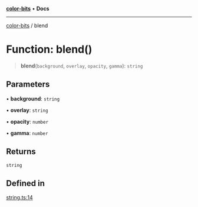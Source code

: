 [**color-bits**](../README.md) • **Docs**

***

[color-bits](../README.md) / blend

# Function: blend()

> **blend**(`background`, `overlay`, `opacity`, `gamma`): `string`

## Parameters

• **background**: `string`

• **overlay**: `string`

• **opacity**: `number`

• **gamma**: `number`

## Returns

`string`

## Defined in

[string.ts:14](https://github.com/romgrk/color-bits/blob/46654221c2bd18a43f39bdeed108b1969f1dad41/src/string.ts#L14)

